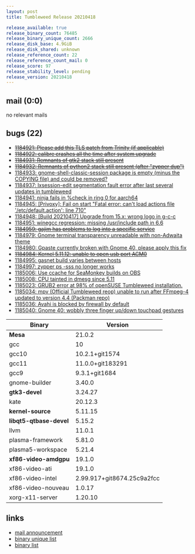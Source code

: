 ```yaml
---
layout: post
title: Tumbleweed Release 20210418

release_available: true
release_binary_count: 76485
release_binary_unique_count: 2666
release_disk_base: 4.9GiB
release_disk_shared: unknown
release_reference_count: 22
release_reference_count_mail: 0
release_score: 97
release_stability_level: pending
release_version: 20210418
---
```


## mail (0:0)

no relevant mails

## bugs (22)

<!--more-->

- ~~[1184921: Please add this TLS patch from Trinity (if applicable)](https://bugzilla.opensuse.org/show_bug.cgi?id=1184921)~~
- ~~[1184922: calibre crashes all the time after system upgrade](https://bugzilla.opensuse.org/show_bug.cgi?id=1184922)~~
- ~~[1184931: Remnants of gtk2 stack still present](https://bugzilla.opensuse.org/show_bug.cgi?id=1184931)~~
- ~~[1184932: Remnants of python2 stack still present (after "zypper dup")](https://bugzilla.opensuse.org/show_bug.cgi?id=1184932)~~
- [1184933: gnome-shell-classic-session package is empty (minus the COPYING file) and could be removed?](https://bugzilla.opensuse.org/show_bug.cgi?id=1184933)
- [1184937: lxsession-edit  segmentation fault error after last several updates in tumbleweed](https://bugzilla.opensuse.org/show_bug.cgi?id=1184937)
- [1184941: ninja fails in %check in ring 0 for aarch64](https://bugzilla.opensuse.org/show_bug.cgi?id=1184941)
- [1184945: \[Privoxy\]: Fail on start "Fatal error: can't load actions file '/etc/default.action': line 710"](https://bugzilla.opensuse.org/show_bug.cgi?id=1184945)
- [1184948: \[Build 20210417\] Upgrade from 15.x: wrong logo in g-c-c](https://bugzilla.opensuse.org/show_bug.cgi?id=1184948)
- [1184951: winegcc regression: missing /usr/include path in 6.6](https://bugzilla.opensuse.org/show_bug.cgi?id=1184951)
- ~~[1184959: gajim has problems to log into a specific service](https://bugzilla.opensuse.org/show_bug.cgi?id=1184959)~~
- [1184979: Gnome terminal transparency unreadable with non-Adwaita theme](https://bugzilla.opensuse.org/show_bug.cgi?id=1184979)
- [1184980: Gpaste currently broken with Gnome 40, please apply this fix](https://bugzilla.opensuse.org/show_bug.cgi?id=1184980)
- ~~[1184984: Kernel 5.11.12: unable to open usb port ACM0](https://bugzilla.opensuse.org/show_bug.cgi?id=1184984)~~
- [1184995: gasnet build varies between hosts](https://bugzilla.opensuse.org/show_bug.cgi?id=1184995)
- [1184997: zypper ps -sss no longer works](https://bugzilla.opensuse.org/show_bug.cgi?id=1184997)
- [1185006: Use ccache for SeaMonkey builds on OBS](https://bugzilla.opensuse.org/show_bug.cgi?id=1185006)
- [1185008: CPU tainted in dmesg since 5.11](https://bugzilla.opensuse.org/show_bug.cgi?id=1185008)
- [1185023: GRUB2 error at 98% of openSUSE Tumbleweed installation.](https://bugzilla.opensuse.org/show_bug.cgi?id=1185023)
- [1185034: mpv (Official Tumbleweed reop) unable to run after FFmpeg-4 updated to version 4.4 (Packman repo)](https://bugzilla.opensuse.org/show_bug.cgi?id=1185034)
- [1185036: Avahi is blocked by firewall by default](https://bugzilla.opensuse.org/show_bug.cgi?id=1185036)
- [1185040: Gnome 40: wobbly three finger up/down touchpad gestures](https://bugzilla.opensuse.org/show_bug.cgi?id=1185040)

Binary | Version
--- | ---
**Mesa** | 21.0.2
gcc | 10
gcc10 | 10.2.1+git1574
gcc11 | 11.0.0+git183291
gcc9 | 9.3.1+git1684
gnome-builder | 3.40.0
**gtk3-devel** | 3.24.27
kate | 20.12.3
**kernel-source** | 5.11.15
**libqt5-qtbase-devel** | 5.15.2
llvm | 11.0.1
plasma-framework | 5.81.0
plasma5-workspace | 5.21.4
**xf86-video-amdgpu** | 19.1.0
xf86-video-ati | 19.1.0
xf86-video-intel | 2.99.917+git8674.25c9a2fcc
xf86-video-nouveau | 1.0.17
xorg-x11-server | 1.20.10

## links

- [mail announcement](https://github.com/boombatower/tumbleweed-review/issues/10)
- [binary unique list](http://download.opensuse.org/history/20210418/rpm.unique.list)
- [binary list](http://download.opensuse.org/history/20210418/rpm.list)
